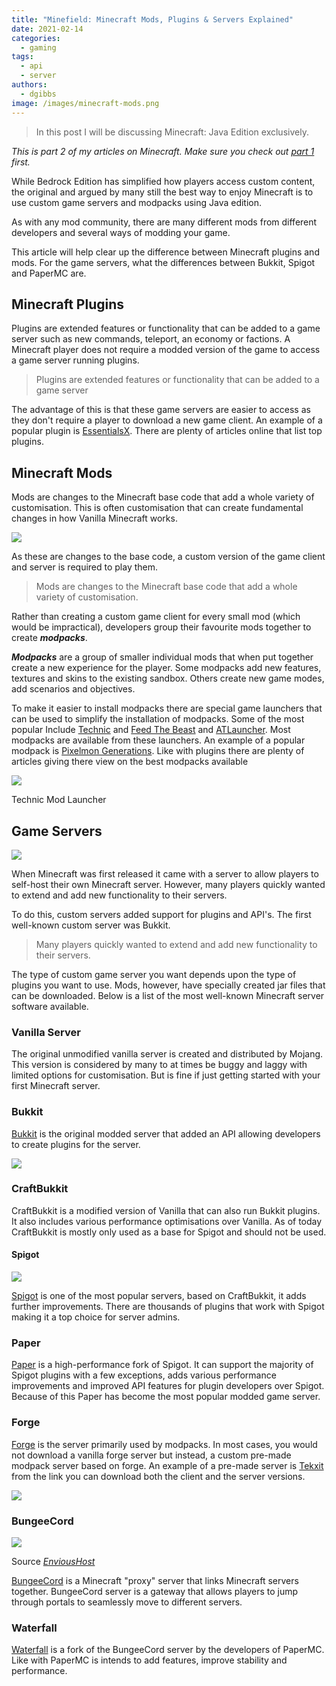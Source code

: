 ```yaml
---
title: "Minefield: Minecraft Mods, Plugins & Servers Explained"
date: 2021-02-14
categories:
  - gaming
tags:
  - api
  - server
authors:
  - dgibbs
image: /images/minecraft-mods.png
---
```


> In this post I will be discussing Minecraft: Java Edition exclusively.

_This is part 2 of my articles on Minecraft. Make sure you check out [part 1](https://danielgibbs.co.uk/2021/02/minefield-minecraft-explained/) first._

While Bedrock Edition has simplified how players access custom content, the original and argued by many still the best way to enjoy Minecraft is to use custom game servers and modpacks using Java edition.

As with any mod community, there are many different mods from different developers and several ways of modding your game.

This article will help clear up the difference between Minecraft plugins and mods. For the game servers, what the differences between Bukkit, Spigot and PaperMC are.

## Minecraft Plugins

Plugins are extended features or functionality that can be added to a game server such as new commands, teleport, an economy or factions. A Minecraft player does not require a modded version of the game to access a game server running plugins.

> Plugins are extended features or functionality that can be added to a game server

The advantage of this is that these game servers are easier to access as they don't require a player to download a new game client. An example of a popular plugin is [EssentialsX](https://github.com/EssentialsX/Essentials). There are plenty of articles online that list top plugins.

## Minecraft Mods

Mods are changes to the Minecraft base code that add a whole variety of customisation. This is often customisation that can create fundamental changes in how Vanilla Minecraft works.

![](/images/pixelmon-generations.jpg)

As these are changes to the base code, a custom version of the game client and server is required to play them.

> Mods are changes to the Minecraft base code that add a whole variety of customisation.

Rather than creating a custom game client for every small mod (which would be impractical), developers group their favourite mods together to create _**modpacks**_.

**_Modpacks_** are a group of smaller individual mods that when put together create a new experience for the player. Some modpacks add new features, textures and skins to the existing sandbox. Others create new game modes, add scenarios and objectives.

To make it easier to install modpacks there are special game launchers that can be used to simplify the installation of modpacks. Some of the most popular Include [Technic](https://www.technicpack.net/) and [Feed The Beast](https://feed-the-beast.com/) and [ATLauncher](https://atlauncher.com/). Most modpacks are available from these launchers. An example of a popular modpack is [Pixelmon Generations](https://pixelmongenerations.com/). Like with plugins there are plenty of articles giving there view on the best modpacks available

![](/images/technic-launcher-screenshot.jpg)

Technic Mod Launcher

## Game Servers

![](/images/server.jpg)

When Minecraft was first released it came with a server to allow players to self-host their own Minecraft server. However, many players quickly wanted to extend and add new functionality to their servers.

To do this, custom servers added support for plugins and API's. The first well-known custom server was Bukkit.

> Many players quickly wanted to extend and add new functionality to their servers.

The type of custom game server you want depends upon the type of plugins you want to use. Mods, however, have specially created jar files that can be downloaded. Below is a list of the most well-known Minecraft server software available.

### Vanilla Server

The original unmodified vanilla server is created and distributed by Mojang. This version is considered by many to at times be buggy and laggy with limited options for customisation. But is fine if just getting started with your first Minecraft server.

### Bukkit

[Bukkit](https://dev.bukkit.org/) is the original modded server that added an API allowing developers to create plugins for the server.

![](/images/bukkit.jpg)

### CraftBukkit

CraftBukkit is a modified version of Vanilla that can also run Bukkit plugins. It also includes various performance optimisations over Vanilla. As of today CraftBukkit is mostly only used as a base for Spigot and should not be used.

#### Spigot

![](/images/spigot.png)

[Spigot](https://www.spigotmc.org/) is one of the most popular servers, based on CraftBukkit, it adds further improvements. There are thousands of plugins that work with Spigot making it a top choice for server admins.

### Paper

[Paper](https://papermc.io/) is a high-performance fork of Spigot. It can support the majority of Spigot plugins with a few exceptions, adds various performance improvements and improved API features for plugin developers over Spigot. Because of this Paper has become the most popular modded game server.

### Forge

[Forge](https://forums.minecraftforge.net/) is the server primarily used by modpacks. In most cases, you would not download a vanilla forge server but instead, a custom pre-made modpack server based on forge. An example of a pre-made server is [Tekxit](https://www.technicpack.net/modpack/tekxit-3-official-1122.1253751) from the link you can download both the client and the server versions.

![](/images/forge.jpg)

### BungeeCord

![](/images/bungeecord-en-schema.png)

Source _[EnviousHost](https://www.envioushost.com/blog/how-to-set-up-bungeecord/)_

[BungeeCord](https://github.com/SpigotMC/BungeeCord) is a Minecraft "proxy" server that links Minecraft servers together. BungeeCord server is a gateway that allows players to jump through portals to seamlessly move to different servers.

### Waterfall

[Waterfall](https://github.com/PaperMC/Waterfall) is a fork of the BungeeCord server by the developers of PaperMC. Like with PaperMC is intends to add features, improve stability and performance.
